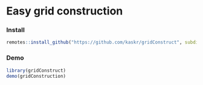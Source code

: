 Easy grid construction
======================


### Install

```r
remotes::install_github("https://github.com/kaskr/gridConstruct", subdir="gridConstruct")
```

### Demo

```r
library(gridConstruct)
demo(gridConstruction)
```
